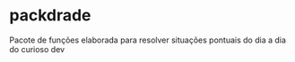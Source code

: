 # packdrade
Pacote de funções elaborada para resolver situações pontuais do dia a dia do curioso dev

